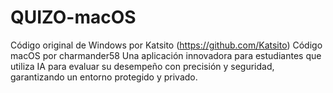# QUIZO-macOS
Código original de Windows por Katsito (https://github.com/Katsito) Código macOS por charmander58 Una aplicación innovadora para estudiantes que utiliza IA para evaluar su desempeño con precisión y seguridad, garantizando un entorno protegido y privado.

